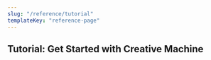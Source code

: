```yaml
---
slug: "/reference/tutorial"
templateKey: "reference-page"
---
```


## Tutorial: Get Started with Creative Machine